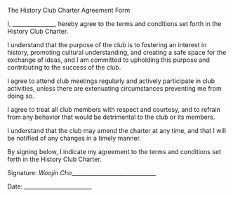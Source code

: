 The History Club Charter Agreement Form

I, _______________, hereby agree to the terms and conditions set forth in the History Club Charter.

I understand that the purpose of the club is to fostering an interest in history, promoting cultural understanding, and creating a safe space for the exchange of ideas, and I am committed to upholding this purpose and contributing to the success of the club.

I agree to attend club meetings regularly and actively participate in club activities, unless there are extenuating circumstances preventing me from doing so.

I agree to treat all club members with respect and courtesy, and to refrain from any behavior that would be detrimental to the club or its members.

I understand that the club may amend the charter at any time, and that I will be notified of any changes in a timely manner.

By signing below, I indicate my agreement to the terms and conditions set forth in the History Club Charter.

Signature: _Woojin Cho_______________________________

Date: ________________________

